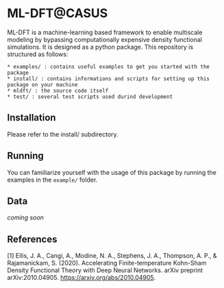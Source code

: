 # ML-DFT@CASUS

ML-DFT is a machine-learning based framework to enable multiscale modeling by bypassing computationally expensive density functional simulations. It is designed as a python package. This repository is structured as follows:

    * examples/ : contains useful examples to get you started with the package
    * install/ : contains informations and scripts for setting up this package on your machine
    * mldft/ : the source code itself
    * test/ : several test scripts used durind development

## Installation

Please refer to the install/ subdirectory.

## Running 

You can familiarize yourself with the usage of this package by running the examples in the ```example/``` folder.

## Data

*coming soon*  

## References

[1] Ellis, J. A., Cangi, A., Modine, N. A., Stephens, J. A., Thompson, A. P., & Rajamanickam, S. (2020). Accelerating Finite-temperature Kohn-Sham Density Functional Theory with Deep Neural Networks. arXiv preprint arXiv:2010.04905. https://arxiv.org/abs/2010.04905.
